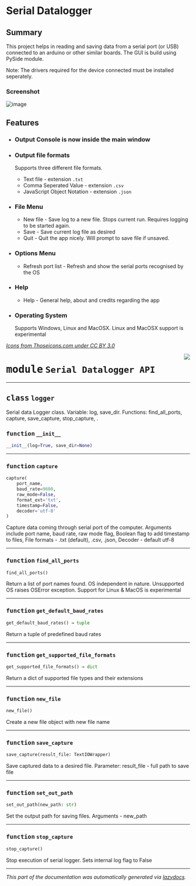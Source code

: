 # Serial Datalogger

## Summary
This project helps in reading and saving data from a serial port (or USB) connected to an arduino or other similar  boards. The GUI is build using PySide module.

Note: The drivers required for the device connected must be installed seperately.

### Screenshot

![image](https://user-images.githubusercontent.com/58716239/140868950-b121a30a-2ba2-45ac-9881-6bb466733035.png)

## Features

* ### Output Console is now inside the main window

* ### Output file formats

    Supports three different file formats.
    * Text file - extension `.txt`
    * Comma Seperated Value - extension `.csv`
    * JavaScript Object Notation - extension `.json`

* ### File Menu

    * New file - Save log to a new file. Stops current run. Requires logging to be started again.
    * Save - Save current log file as desired
    * Quit - Quit the app nicely. Will prompt to save file if unsaved.

* ### Options Menu

    * Refresh port list - Refresh and show the serial ports recognised by the OS

* ### Help
    * Help - General help, about and credits regarding the app

* ### Operating System
    Supports Windows, Linux and MacOSX. Linux and MacOSX support is experimental

_[Icons from Thoseicons.com under CC BY 3.0](https://thoseicons.com/freebies/)_

<!-- markdownlint-disable -->

<a href="https://github.com/mark-IV-II/serial_datalogger/blob/tkinter/serlogger.py#L0"><img align="right" style="float:right;" src="https://img.shields.io/badge/-source-cccccc?style=flat-square"></a>

# <kbd>module</kbd> `Serial Datalogger API`


---

## <kbd>class</kbd> `logger`
Serial data Logger  class. Variable: log, save_dir. Functions: find_all_ports, capture, save_capture, stop_capture, . 

### <kbd>function</kbd> `__init__`

```python
__init__(log=True, save_dir=None)
```








---

### <kbd>function</kbd> `capture`

```python
capture(
    port_name,
    baud_rate=9600,
    raw_mode=False,
    format_ext='txt',
    timestamp=False,
    decoder='utf-8'
)
```

Capture data coming through serial port of the computer. Arguments include port name, baud rate, raw mode flag, Boolean flag to add timestamp to files, File formats - .txt (default), .csv, .json, Decoder - default utf-8 

---

### <kbd>function</kbd> `find_all_ports`

```python
find_all_ports()
```

Return a list of port names found. OS independent in nature. Unsupported OS raises OSError exception. Support for Linux & MacOS is experimental 

---

### <kbd>function</kbd> `get_default_baud_rates`

```python
get_default_baud_rates() → tuple
```

Return a tuple of predefined baud rates 

---

### <kbd>function</kbd> `get_supported_file_formats`

```python
get_supported_file_formats() → dict
```

Return a dict of supported file types and their extensions 

---

### <kbd>function</kbd> `new_file`

```python
new_file()
```

Create a new file object with new file name 

---

### <kbd>function</kbd> `save_capture`

```python
save_capture(result_file: TextIOWrapper)
```

Save captured data to a desired file. Parameter: result_file - full path to save file 

---

### <kbd>function</kbd> `set_out_path`

```python
set_out_path(new_path: str)
```

Set the output path for saving files. Arguments - new_path 

---

### <kbd>function</kbd> `stop_capture`

```python
stop_capture()
```

Stop execution of serial logger. Sets internal log flag to False 




---

_This part of the documentation was automatically generated via [lazydocs](https://github.com/ml-tooling/lazydocs)._